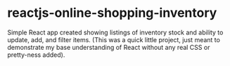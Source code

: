 # reactjs-online-shopping-inventory

Simple React app created showing listings of inventory stock and ability to update, add, and filter items. (This was a quick little project, just meant to demonstrate my base understanding of React without any real CSS or pretty-ness added).
